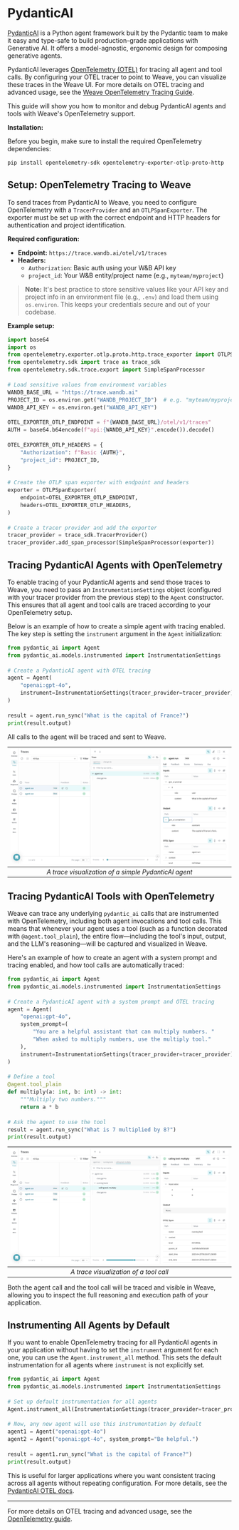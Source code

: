 # PydanticAI

[PydanticAI](https://github.com/pydantic/pydantic-ai) is a Python agent framework built by the Pydantic team to make it easy and type-safe to build production-grade applications with Generative AI. It offers a model-agnostic, ergonomic design for composing generative agents.

PydanticAI leverages [OpenTelemetry (OTEL)](https://opentelemetry.io/) for tracing all agent and tool calls. By configuring your OTEL tracer to point to Weave, you can visualize these traces in the Weave UI. For more details on OTEL tracing and advanced usage, see the [Weave OpenTelemetry Tracing Guide](../tracking/otel.md).

This guide will show you how to monitor and debug PydanticAI agents and tools with Weave's OpenTelemetry support.

**Installation:**

Before you begin, make sure to install the required OpenTelemetry dependencies:

```bash
pip install opentelemetry-sdk opentelemetry-exporter-otlp-proto-http
```

## Setup: OpenTelemetry Tracing to Weave

To send traces from PydanticAI to Weave, you need to configure OpenTelemetry with a `TracerProvider` and an `OTLPSpanExporter`. The exporter must be set up with the correct endpoint and HTTP headers for authentication and project identification.

**Required configuration:**
- **Endpoint:** `https://trace.wandb.ai/otel/v1/traces`
- **Headers:**
  - `Authorization`: Basic auth using your W&B API key
  - `project_id`: Your W&B entity/project name (e.g., `myteam/myproject`)

> **Note:** It's best practice to store sensitive values like your API key and project info in an environment file (e.g., `.env`) and load them using `os.environ`. This keeps your credentials secure and out of your codebase.

**Example setup:**

```python
import base64
import os
from opentelemetry.exporter.otlp.proto.http.trace_exporter import OTLPSpanExporter
from opentelemetry.sdk import trace as trace_sdk
from opentelemetry.sdk.trace.export import SimpleSpanProcessor

# Load sensitive values from environment variables
WANDB_BASE_URL = "https://trace.wandb.ai"
PROJECT_ID = os.environ.get("WANDB_PROJECT_ID")  # e.g. "myteam/myproject"
WANDB_API_KEY = os.environ.get("WANDB_API_KEY")

OTEL_EXPORTER_OTLP_ENDPOINT = f"{WANDB_BASE_URL}/otel/v1/traces"
AUTH = base64.b64encode(f"api:{WANDB_API_KEY}".encode()).decode()

OTEL_EXPORTER_OTLP_HEADERS = {
    "Authorization": f"Basic {AUTH}",
    "project_id": PROJECT_ID,
}

# Create the OTLP span exporter with endpoint and headers
exporter = OTLPSpanExporter(
    endpoint=OTEL_EXPORTER_OTLP_ENDPOINT,
    headers=OTEL_EXPORTER_OTLP_HEADERS,
)

# Create a tracer provider and add the exporter
tracer_provider = trace_sdk.TracerProvider()
tracer_provider.add_span_processor(SimpleSpanProcessor(exporter))
```

## Tracing PydanticAI Agents with OpenTelemetry

To enable tracing of your PydanticAI agents and send those traces to Weave, you need to pass an `InstrumentationSettings` object (configured with your tracer provider from the previous step) to the `Agent` constructor. This ensures that all agent and tool calls are traced according to your OpenTelemetry setup.

Below is an example of how to create a simple agent with tracing enabled. The key step is setting the `instrument` argument in the `Agent` initialization:

```python
from pydantic_ai import Agent
from pydantic_ai.models.instrumented import InstrumentationSettings

# Create a PydanticAI agent with OTEL tracing
agent = Agent(
    "openai:gpt-4o",
    instrument=InstrumentationSettings(tracer_provider=tracer_provider),
)

result = agent.run_sync("What is the capital of France?")
print(result.output)
```

All calls to the agent will be traced and sent to Weave.

|  ![](./imgs/pydantic_ai/pydanticai_agent_trace.png)  |
| :--------------------------------------------------: |
| *A trace visualization of a simple PydanticAI agent* |

## Tracing PydanticAI Tools with OpenTelemetry

Weave can trace any underlying `pydantic_ai` calls that are instrumented with OpenTelemetry, including both agent invocations and tool calls. This means that whenever your agent uses a tool (such as a function decorated with `@agent.tool_plain`), the entire flow—including the tool's input, output, and the LLM's reasoning—will be captured and visualized in Weave.

Here's an example of how to create an agent with a system prompt and tracing enabled, and how tool calls are automatically traced:

```python
from pydantic_ai import Agent
from pydantic_ai.models.instrumented import InstrumentationSettings

# Create a PydanticAI agent with a system prompt and OTEL tracing
agent = Agent(
    "openai:gpt-4o",
    system_prompt=(
        "You are a helpful assistant that can multiply numbers. "
        "When asked to multiply numbers, use the multiply tool."
    ),
    instrument=InstrumentationSettings(tracer_provider=tracer_provider),
)

# Define a tool
@agent.tool_plain
def multiply(a: int, b: int) -> int:
    """Multiply two numbers."""
    return a * b

# Ask the agent to use the tool
result = agent.run_sync("What is 7 multiplied by 8?")
print(result.output)
```

| ![](./imgs/pydantic_ai/pydanticai_tool_call.png) |
| :----------------------------------------------: |
|      *A trace visualization of a tool call*      |

Both the agent call and the tool call will be traced and visible in Weave, allowing you to inspect the full reasoning and execution path of your application.

## Instrumenting All Agents by Default

If you want to enable OpenTelemetry tracing for all PydanticAI agents in your application without having to set the `instrument` argument for each one, you can use the `Agent.instrument_all` method. This sets the default instrumentation for all agents where `instrument` is not explicitly set.

```python
from pydantic_ai import Agent
from pydantic_ai.models.instrumented import InstrumentationSettings

# Set up default instrumentation for all agents
Agent.instrument_all(InstrumentationSettings(tracer_provider=tracer_provider))

# Now, any new agent will use this instrumentation by default
agent1 = Agent("openai:gpt-4o")
agent2 = Agent("openai:gpt-4o", system_prompt="Be helpful.")

result = agent1.run_sync("What is the capital of France?")
print(result.output)
```

This is useful for larger applications where you want consistent tracing across all agents without repeating configuration. For more details, see the [PydanticAI OTEL docs](https://ai.pydantic.dev/logfire/#using-logfire).

---

For more details on OTEL tracing and advanced usage, see the [OpenTelemetry guide](../tracking/otel.md). 